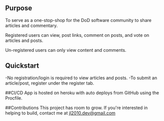 ## Purpose
To serve as a one-stop-shop for the DoD software community to share articles and commentary.

Registered users can view, post links, comment on posts, and vote on articles and posts. 

Un-registered users can only view content and comments. 

## Quickstart
-No registration/login is required to view articles and posts.
-To submit an article/post, register under the register tab. 

##CI/CD
App is hosted on heroku with auto deploys from GitHub using the Procfile.

##Contributions
This project has room to grow. If you're interested in helping to build, contact me at jl2010.dev@gmail.com

